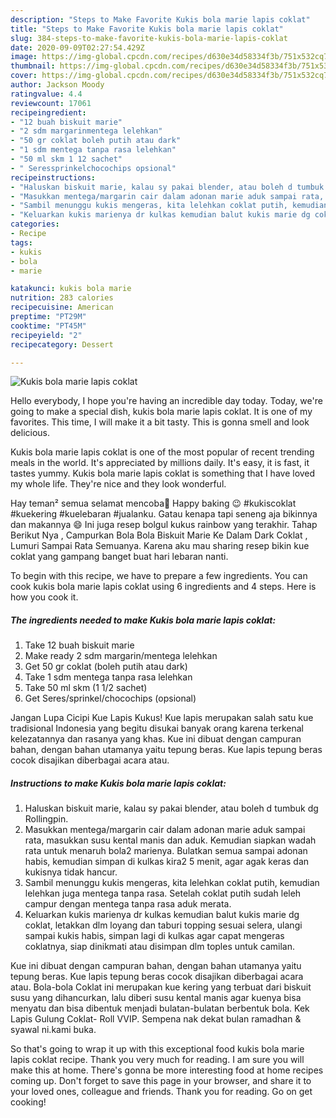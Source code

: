 ```yaml
---
description: "Steps to Make Favorite Kukis bola marie lapis coklat"
title: "Steps to Make Favorite Kukis bola marie lapis coklat"
slug: 384-steps-to-make-favorite-kukis-bola-marie-lapis-coklat
date: 2020-09-09T02:27:54.429Z
image: https://img-global.cpcdn.com/recipes/d630e34d58334f3b/751x532cq70/kukis-bola-marie-lapis-coklat-foto-resep-utama.jpg
thumbnail: https://img-global.cpcdn.com/recipes/d630e34d58334f3b/751x532cq70/kukis-bola-marie-lapis-coklat-foto-resep-utama.jpg
cover: https://img-global.cpcdn.com/recipes/d630e34d58334f3b/751x532cq70/kukis-bola-marie-lapis-coklat-foto-resep-utama.jpg
author: Jackson Moody
ratingvalue: 4.4
reviewcount: 17061
recipeingredient:
- "12 buah biskuit marie"
- "2 sdm margarinmentega lelehkan"
- "50 gr coklat boleh putih atau dark"
- "1 sdm mentega tanpa rasa lelehkan"
- "50 ml skm 1 12 sachet"
- " Seressprinkelchocochips opsional"
recipeinstructions:
- "Haluskan biskuit marie, kalau sy pakai blender, atau boleh d tumbuk dg Rollingpin."
- "Masukkan mentega/margarin cair dalam adonan marie aduk sampai rata, masukkan susu kental manis dan aduk. Kemudian siapkan wadah rata untuk menaruh bola2 marienya. Bulatkan semua sampai adonan habis, kemudian simpan di kulkas kira2 5 menit, agar agak keras dan kukisnya tidak hancur."
- "Sambil menunggu kukis mengeras, kita lelehkan coklat putih, kemudian lelehkan juga mentega tanpa rasa. Setelah coklat putih sudah leleh campur dengan mentega tanpa rasa aduk merata."
- "Keluarkan kukis marienya dr kulkas kemudian balut kukis marie dg coklat, letakkan dlm loyang dan taburi topping sesuai selera, ulangi sampai kukis habis, simpan lagi di kulkas agar capat mengeras coklatnya, siap dinikmati atau disimpan dlm toples untuk camilan."
categories:
- Recipe
tags:
- kukis
- bola
- marie

katakunci: kukis bola marie 
nutrition: 283 calories
recipecuisine: American
preptime: "PT29M"
cooktime: "PT45M"
recipeyield: "2"
recipecategory: Dessert

---
```



![Kukis bola marie lapis coklat](https://img-global.cpcdn.com/recipes/d630e34d58334f3b/751x532cq70/kukis-bola-marie-lapis-coklat-foto-resep-utama.jpg)

Hello everybody, I hope you're having an incredible day today. Today, we're going to make a special dish, kukis bola marie lapis coklat. It is one of my favorites. This time, I will make it a bit tasty. This is gonna smell and look delicious.

Kukis bola marie lapis coklat is one of the most popular of recent trending meals in the world. It's appreciated by millions daily. It's easy, it is fast, it tastes yummy. Kukis bola marie lapis coklat is something that I have loved my whole life. They're nice and they look wonderful.

Hay teman² semua selamat mencoba🥰 Happy baking 😉 #kukiscoklat #kuekering #kuelebaran #jualanku. Gatau kenapa tapi seneng aja bikinnya dan makannya 😄 Ini juga resep bolgul kukus rainbow yang terakhir. Tahap Berikut Nya , Campurkan Bola Bola Biskuit Marie Ke Dalam Dark Coklat , Lumuri Sampai Rata Semuanya. Karena aku mau sharing resep bikin kue coklat yang gampang banget buat hari lebaran nanti.


To begin with this recipe, we have to prepare a few ingredients. You can cook kukis bola marie lapis coklat using 6 ingredients and 4 steps. Here is how you cook it.

<!--inarticleads1-->

##### The ingredients needed to make Kukis bola marie lapis coklat:

1. Take 12 buah biskuit marie
1. Make ready 2 sdm margarin/mentega lelehkan
1. Get 50 gr coklat (boleh putih atau dark)
1. Take 1 sdm mentega tanpa rasa lelehkan
1. Take 50 ml skm (1 1/2 sachet)
1. Get  Seres/sprinkel/chocochips (opsional)


Jangan Lupa Cicipi Kue Lapis Kukus! Kue lapis merupakan salah satu kue tradisional Indonesia yang begitu disukai banyak orang karena terkenal kelezatannya dan rasanya yang khas. Kue ini dibuat dengan campuran bahan, dengan bahan utamanya yaitu tepung beras. Kue lapis tepung beras cocok disajikan diberbagai acara atau. 

<!--inarticleads2-->

##### Instructions to make Kukis bola marie lapis coklat:

1. Haluskan biskuit marie, kalau sy pakai blender, atau boleh d tumbuk dg Rollingpin.
1. Masukkan mentega/margarin cair dalam adonan marie aduk sampai rata, masukkan susu kental manis dan aduk. Kemudian siapkan wadah rata untuk menaruh bola2 marienya. Bulatkan semua sampai adonan habis, kemudian simpan di kulkas kira2 5 menit, agar agak keras dan kukisnya tidak hancur.
1. Sambil menunggu kukis mengeras, kita lelehkan coklat putih, kemudian lelehkan juga mentega tanpa rasa. Setelah coklat putih sudah leleh campur dengan mentega tanpa rasa aduk merata.
1. Keluarkan kukis marienya dr kulkas kemudian balut kukis marie dg coklat, letakkan dlm loyang dan taburi topping sesuai selera, ulangi sampai kukis habis, simpan lagi di kulkas agar capat mengeras coklatnya, siap dinikmati atau disimpan dlm toples untuk camilan.


Kue ini dibuat dengan campuran bahan, dengan bahan utamanya yaitu tepung beras. Kue lapis tepung beras cocok disajikan diberbagai acara atau. Bola-bola Coklat ini merupakan kue kering yang terbuat dari biskuit susu yang dihancurkan, lalu diberi susu kental manis agar kuenya bisa menyatu dan bisa dibentuk menjadi bulatan-bulatan berbentuk bola. Kek Lapis Gulung Coklat- Roll VVIP. Sempena nak dekat bulan ramadhan &amp; syawal ni.kami buka. 

So that's going to wrap it up with this exceptional food kukis bola marie lapis coklat recipe. Thank you very much for reading. I am sure you will make this at home. There's gonna be more interesting food at home recipes coming up. Don't forget to save this page in your browser, and share it to your loved ones, colleague and friends. Thank you for reading. Go on get cooking!
